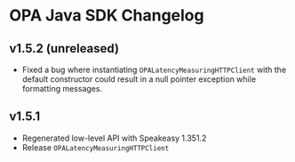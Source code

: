 # OPA Java SDK Changelog

## v1.5.2 (unreleased)

* Fixed a bug where instantiating `OPALatencyMeasuringHTTPClient` with the default constructor could result in a null pointer exception while formatting messages.

## v1.5.1

* Regenerated low-level API with Speakeasy 1.351.2
* Release `OPALatencyMeasuringHTTPClient`

